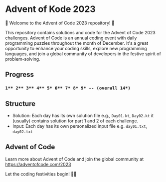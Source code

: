 # Advent of Kode 2023

🎄 Welcome to the Advent of Code 2023 repository! 🎁

This repository contains solutions and code for the Advent of Code 2023 challenges. Advent of Code is an annual coding
event with daily programming puzzles throughout the month of December. It's a great opportunity to enhance your coding
skills, explore new programming languages, and join a global community of developers in the festive spirit of
problem-solving.

## Progress

### `1** 2** 3** 4** 5* 6** 7* 8* 9* -- (overall 14*)`

## Structure

- Solution: Each day has its own solution file e.g., `Day01.kt`, `Day02.kt` it (usually) contains solution for part 1 and 2 of each challenge.
- Input: Each day has its own personalized input file e.g. `day01.txt`, `day02.txt`

## Advent of Code

Learn more about Advent of Code and join the global community at https://adventofcode.com/2023

Let the coding festivities begin! 🚀🌟
